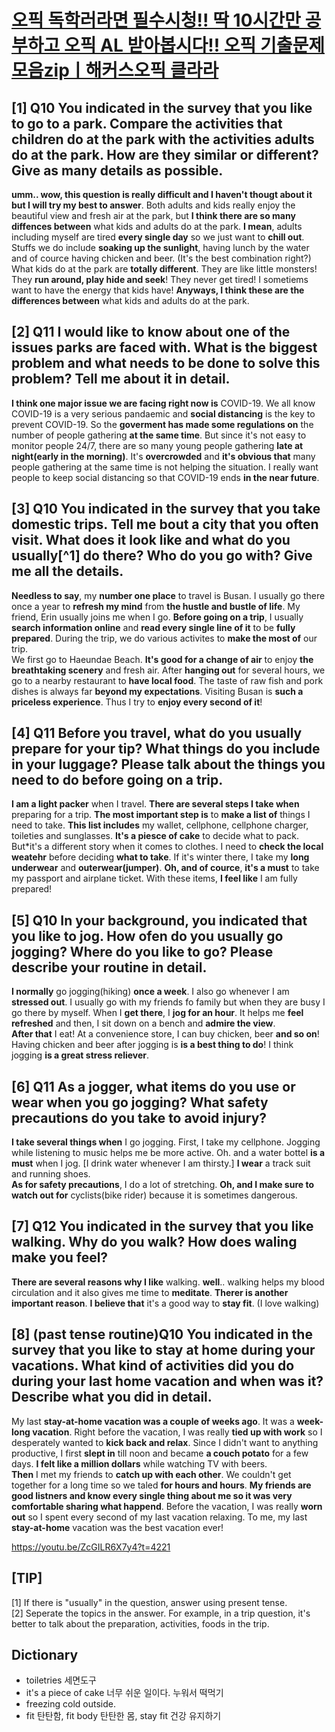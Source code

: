 # [오픽 독학러라면 필수시청!! 딱 10시간만 공부하고 오픽 AL 받아봅시다!! 오픽 기출문제 모음zipㅣ해커스오픽 클라라](https://www.youtube.com/watch?v=ZcGILR6X7y4)

## **[1] Q10 You indicated in the survey that you like to go to a park. Compare the activities that children do at the park with the activities adults do at the park. How are they similar or different? Give as many details as possible.** 
**umm.. wow, this question is really difficult and I haven't thougt about it but I will try my best to answer**. Both adults and kids really enjoy the beautiful view and fresh air at the park, but **I think there are so many diffences between** what kids and adults do at the park. **I mean**, adults including myself are tired **every single day** so we just want to **chill out**. Stuffs we do include **soaking up the sunlight**, having lunch by the water and of cource having chicken and beer. (It's the best combination right?) What kids do at the park are **totally different**. They are like little monsters! They **run around, play hide and seek**! They never get tired! I sometiems want to have the energy that kids have! **Anyways, I think these are the differences between** what kids and adults do at the park.

## **[2] Q11 I would like to know about one of the issues parks are faced with. What is the biggest problem and what needs to be done to solve this problem? Tell me about it in detail.**
**I think one major issue we are facing right now is** COVID-19. We all know COVID-19 is a very serious pandaemic and **social distancing** is the key to prevent COVID-19. So the **goverment has made some regulations on** the number of people gathering **at the same time**. But since it's not easy to monitor people 24/7, there are so many young people gathering **late at night(early in the morning)**. It's **overcrowded** and **it's obvious that** many people gathering at the same time is not helping the situation. I really want people to keep social distancing so that COVID-19 ends **in the near future**.

## **[3] Q10 You indicated in the survey that you take domestic trips. Tell me bout a city that you often visit. What does it look like and what do you usually[^1] do there? Who do you go with? Give me all the details.**
**Needless to say**, my **number one place** to travel is Busan. I usually go there once a year to **refresh my mind** from **the hustle and bustle of life**. My friend, Erin usually joins me when I go. **Before going on a trip**, I usually **search information online** and **read every single line of it** to be **fully prepared**. During the trip, we do various activites to **make the most of** our trip.  
We first go to Haeundae Beach. **It's good for a change of air** to enjoy **the breathtaking scenery** and fresh air. After **hanging out** for several hours, we go to a nearby restaurant to **have local food**. The taste of raw fish and pork dishes is always far **beyond my expectations**. Visiting Busan is **such a priceless experience**. Thus I try to **enjoy every second of it**!

## **[4] Q11 Before you travel, what do you usually prepare for your tip? What things do you include in your luggage? Please talk about the things you need to do before going on a trip.**
**I am a light packer** when I travel. **There are several steps I take when** preparing for a trip. **The most important step is** to **make a list of** things I need to take. **This list includes** my wallet, cellphone, cellphone charger, toileties and sunglasses. **It's a piesce of cake** to decide what to pack.  
But*it's a different story when it comes to clothes. I need to **check the local weatehr** before deciding **what to take**. If it's winter there, I take my **long underwear** and **outerwear(jumper)**. **Oh, and of cource**, **it's a must** to take my passport and airplane ticket. With these items, **I feel like** I am fully prepared!

## **[5] Q10 In your background, you indicated that you like to jog. How ofen do you usually go jogging? Where do you like to go? Please describe your routine in detail.**
**I normally** go jogging(hiking) **once a week**. I also go whenever I am **stressed out**. I usually go with my friends fo family but when they are busy I go there by myself. When I **get there**, I **jog for an hour**. It helps me **feel refreshed** and then, I sit down on a bench and **admire the view**.  
**After that** I eat! At a convenience store, I can buy chicken, beer **and so on**! Having chicken and beer after jogging is **is a best thing to do**! I think jogging **is a great stress reliever**.

## **[6] Q11 As a jogger, what items do you use or wear when you go jogging? What safety precautions do you take to avoid injury?**
**I take several things when** I go jogging. First, I take my cellphone. Jogging while listening to music helps me be more active. Oh. and a water bottel **is a must** when I jog. [I drink water whenever I am thirsty.] **I wear** a track suit and running shoes.  
**As for safety precautions**, I do a lot of stretching. **Oh, and I make sure to watch out for** cyclists(bike rider) because it is sometimes dangerous.

## **[7] Q12 You indicated in the survey that you like walking. Why do you walk? How does waling make you feel?**
**There are several reasons why I like** walking. **well**.. walking helps my blood circulation and it also gives me time to **meditate**. **Therer is another important reason**. **I believe that** it's a good way to **stay fit**. (I love walking)

## **[8] (past tense routine)Q10 You indicated in the survey that you like to stay at home during your vacations. What kind of activities did you do during your last home vacation and when  was it? Describe what you did in detail.**
My last **stay-at-home vacation was a couple of weeks ago**. It was a **week-long vacation**. Right before the vacation, I was really **tied up with work** so I desperately wanted to **kick back and relax**. Since I didn't want to anything productive, I first **slept in** till noon and became **a couch potato** for a few days. **I felt like a million dollars** while watching TV with beers.  
**Then** I met my friends to **catch up with each other**. We couldn't get together for a long time so we taled **for hours and hours**. **My friends are good listners and know every single thing about me so it was very comfortable sharing what happend**. Before the vacation, I was really **worn out** so I spent every second of my last vacation relaxing. To me, my last **stay-at-home** vacation was the best vacation ever!

https://youtu.be/ZcGILR6X7y4?t=4221



## [TIP]
[1] If there is "usually" in the question, answer using present tense.  
[2] Seperate the topics in the answer. For example, in a trip question, it's better to talk about the preparation, activities, foods in the trip.

## Dictionary
 * toiletries 세면도구
 * it's a piece of cake 너무 쉬운 일이다. 누워서 떡먹기
 * freezing cold outside.
 * fit 탄탄함, fit body 탄탄한 몸, stay fit 건강 유지하기